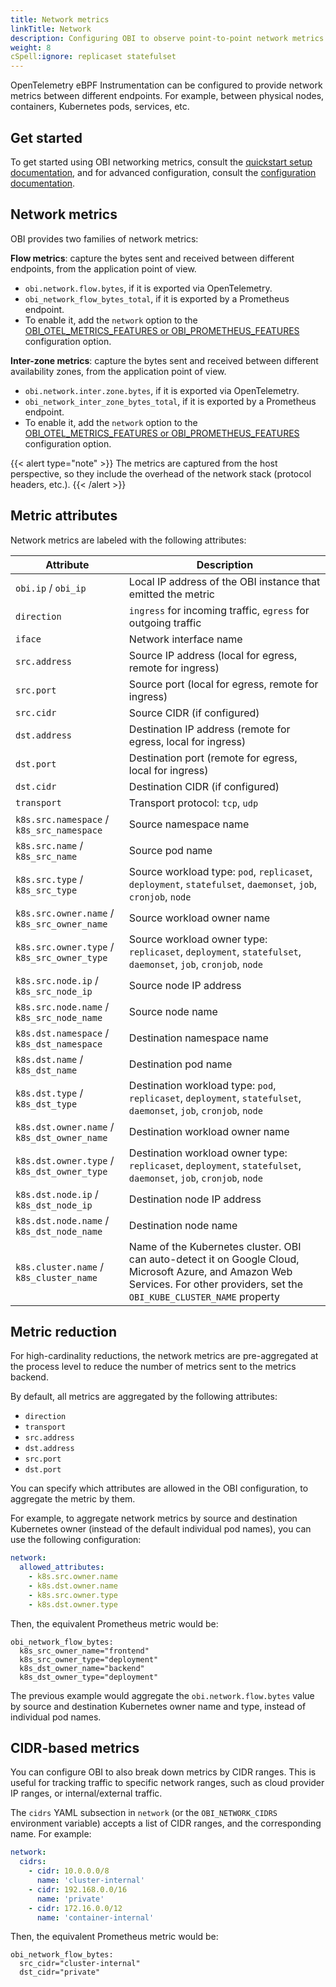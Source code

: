 ```yaml
---
title: Network metrics
linkTitle: Network
description: Configuring OBI to observe point-to-point network metrics.
weight: 8
cSpell:ignore: replicaset statefulset
---
```


OpenTelemetry eBPF Instrumentation can be configured to provide network metrics
between different endpoints. For example, between physical nodes, containers,
Kubernetes pods, services, etc.

## Get started

To get started using OBI networking metrics, consult the
[quickstart setup documentation](quickstart/), and for advanced configuration,
consult the [configuration documentation](config/).

## Network metrics

OBI provides two families of network metrics:

**Flow metrics**: capture the bytes sent and received between different
endpoints, from the application point of view.

- `obi.network.flow.bytes`, if it is exported via OpenTelemetry.
- `obi_network_flow_bytes_total`, if it is exported by a Prometheus endpoint.
- To enable it, add the `network` option to the
  [OBI_OTEL_METRICS_FEATURES or OBI_PROMETHEUS_FEATURES](../configure/export-data/)
  configuration option.

**Inter-zone metrics**: capture the bytes sent and received between different
availability zones, from the application point of view.

- `obi.network.inter.zone.bytes`, if it is exported via OpenTelemetry.
- `obi_network_inter_zone_bytes_total`, if it is exported by a Prometheus
  endpoint.
- To enable it, add the `network` option to the
  [OBI_OTEL_METRICS_FEATURES or OBI_PROMETHEUS_FEATURES](../configure/export-data/)
  configuration option.

{{< alert type="note" >}} The metrics are captured from the host perspective, so
they include the overhead of the network stack (protocol headers, etc.).
{{< /alert >}}

## Metric attributes

Network metrics are labeled with the following attributes:

| Attribute                                   | Description                                                                                                                                                                     |
| ------------------------------------------- | ------------------------------------------------------------------------------------------------------------------------------------------------------------------------------- |
| `obi.ip` / `obi_ip`                         | Local IP address of the OBI instance that emitted the metric                                                                                                                    |
| `direction`                                 | `ingress` for incoming traffic, `egress` for outgoing traffic                                                                                                                   |
| `iface`                                     | Network interface name                                                                                                                                                          |
| `src.address`                               | Source IP address (local for egress, remote for ingress)                                                                                                                        |
| `src.port`                                  | Source port (local for egress, remote for ingress)                                                                                                                              |
| `src.cidr`                                  | Source CIDR (if configured)                                                                                                                                                     |
| `dst.address`                               | Destination IP address (remote for egress, local for ingress)                                                                                                                   |
| `dst.port`                                  | Destination port (remote for egress, local for ingress)                                                                                                                         |
| `dst.cidr`                                  | Destination CIDR (if configured)                                                                                                                                                |
| `transport`                                 | Transport protocol: `tcp`, `udp`                                                                                                                                                |
| `k8s.src.namespace` / `k8s_src_namespace`   | Source namespace name                                                                                                                                                           |
| `k8s.src.name` / `k8s_src_name`             | Source pod name                                                                                                                                                                 |
| `k8s.src.type` / `k8s_src_type`             | Source workload type: `pod`, `replicaset`, `deployment`, `statefulset`, `daemonset`, `job`, `cronjob`, `node`                                                                   |
| `k8s.src.owner.name` / `k8s_src_owner_name` | Source workload owner name                                                                                                                                                      |
| `k8s.src.owner.type` / `k8s_src_owner_type` | Source workload owner type: `replicaset`, `deployment`, `statefulset`, `daemonset`, `job`, `cronjob`, `node`                                                                    |
| `k8s.src.node.ip` / `k8s_src_node_ip`       | Source node IP address                                                                                                                                                          |
| `k8s.src.node.name` / `k8s_src_node_name`   | Source node name                                                                                                                                                                |
| `k8s.dst.namespace` / `k8s_dst_namespace`   | Destination namespace name                                                                                                                                                      |
| `k8s.dst.name` / `k8s_dst_name`             | Destination pod name                                                                                                                                                            |
| `k8s.dst.type` / `k8s_dst_type`             | Destination workload type: `pod`, `replicaset`, `deployment`, `statefulset`, `daemonset`, `job`, `cronjob`, `node`                                                              |
| `k8s.dst.owner.name` / `k8s_dst_owner_name` | Destination workload owner name                                                                                                                                                 |
| `k8s.dst.owner.type` / `k8s_dst_owner_type` | Destination workload owner type: `replicaset`, `deployment`, `statefulset`, `daemonset`, `job`, `cronjob`, `node`                                                               |
| `k8s.dst.node.ip` / `k8s_dst_node_ip`       | Destination node IP address                                                                                                                                                     |
| `k8s.dst.node.name` / `k8s_dst_node_name`   | Destination node name                                                                                                                                                           |
| `k8s.cluster.name` / `k8s_cluster_name`     | Name of the Kubernetes cluster. OBI can auto-detect it on Google Cloud, Microsoft Azure, and Amazon Web Services. For other providers, set the `OBI_KUBE_CLUSTER_NAME` property |

## Metric reduction

For high-cardinality reductions, the network metrics are pre-aggregated at the
process level to reduce the number of metrics sent to the metrics backend.

By default, all metrics are aggregated by the following attributes:

- `direction`
- `transport`
- `src.address`
- `dst.address`
- `src.port`
- `dst.port`

You can specify which attributes are allowed in the OBI configuration, to
aggregate the metric by them.

For example, to aggregate network metrics by source and destination Kubernetes
owner (instead of the default individual pod names), you can use the following
configuration:

```yaml
network:
  allowed_attributes:
    - k8s.src.owner.name
    - k8s.dst.owner.name
    - k8s.src.owner.type
    - k8s.dst.owner.type
```

Then, the equivalent Prometheus metric would be:

```text
obi_network_flow_bytes:
  k8s_src_owner_name="frontend"
  k8s_src_owner_type="deployment"
  k8s_dst_owner_name="backend"
  k8s_dst_owner_type="deployment"
```

The previous example would aggregate the `obi.network.flow.bytes` value by
source and destination Kubernetes owner name and type, instead of individual pod
names.

## CIDR-based metrics

You can configure OBI to also break down metrics by CIDR ranges. This is useful
for tracking traffic to specific network ranges, such as cloud provider IP
ranges, or internal/external traffic.

The `cidrs` YAML subsection in `network` (or the `OBI_NETWORK_CIDRS` environment
variable) accepts a list of CIDR ranges, and the corresponding name. For
example:

```yaml
network:
  cidrs:
    - cidr: 10.0.0.0/8
      name: 'cluster-internal'
    - cidr: 192.168.0.0/16
      name: 'private'
    - cidr: 172.16.0.0/12
      name: 'container-internal'
```

Then, the equivalent Prometheus metric would be:

```text
obi_network_flow_bytes:
  src_cidr="cluster-internal"
  dst_cidr="private"
```
